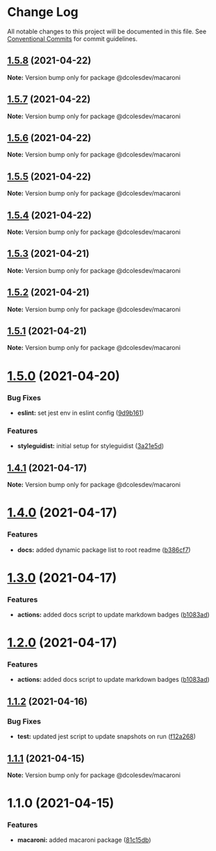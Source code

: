 # Change Log

All notable changes to this project will be documented in this file.
See [Conventional Commits](https://conventionalcommits.org) for commit guidelines.

## [1.5.8](https://github.com/dcolesDEV/lerna-npm/compare/@dcolesdev/macaroni@1.5.7...@dcolesdev/macaroni@1.5.8) (2021-04-22)

**Note:** Version bump only for package @dcolesdev/macaroni





## [1.5.7](https://github.com/dcolesDEV/lerna-npm/compare/@dcolesdev/macaroni@1.5.6...@dcolesdev/macaroni@1.5.7) (2021-04-22)

**Note:** Version bump only for package @dcolesdev/macaroni





## [1.5.6](https://github.com/dcolesDEV/lerna-npm/compare/@dcolesdev/macaroni@1.5.5...@dcolesdev/macaroni@1.5.6) (2021-04-22)

**Note:** Version bump only for package @dcolesdev/macaroni





## [1.5.5](https://github.com/dcolesDEV/lerna-npm/compare/@dcolesdev/macaroni@1.5.4...@dcolesdev/macaroni@1.5.5) (2021-04-22)

**Note:** Version bump only for package @dcolesdev/macaroni





## [1.5.4](https://github.com/dcolesDEV/lerna-npm/compare/@dcolesdev/macaroni@1.5.3...@dcolesdev/macaroni@1.5.4) (2021-04-22)

**Note:** Version bump only for package @dcolesdev/macaroni





## [1.5.3](https://github.com/dcolesDEV/lerna-npm/compare/@dcolesdev/macaroni@1.5.2...@dcolesdev/macaroni@1.5.3) (2021-04-21)

**Note:** Version bump only for package @dcolesdev/macaroni





## [1.5.2](https://github.com/dcolesDEV/lerna-npm/compare/@dcolesdev/macaroni@1.5.1...@dcolesdev/macaroni@1.5.2) (2021-04-21)

**Note:** Version bump only for package @dcolesdev/macaroni





## [1.5.1](https://github.com/dcolesDEV/lerna-npm/compare/@dcolesdev/macaroni@1.5.0...@dcolesdev/macaroni@1.5.1) (2021-04-21)

**Note:** Version bump only for package @dcolesdev/macaroni





# [1.5.0](https://github.com/dcolesDEV/lerna-npm/compare/@dcolesdev/macaroni@1.4.1...@dcolesdev/macaroni@1.5.0) (2021-04-20)


### Bug Fixes

* **eslint:** set jest env in eslint config ([9d9b161](https://github.com/dcolesDEV/lerna-npm/commit/9d9b1618fd581bfc5f3d9da835d854fc60a03a6b))


### Features

* **styleguidist:** initial setup for styleguidist ([3a21e5d](https://github.com/dcolesDEV/lerna-npm/commit/3a21e5dd8be4c54c78fe33d4dd17c14ce648b0e5))





## [1.4.1](https://github.com/dcolesDEV/lerna-npm/compare/@dcolesdev/macaroni@1.4.0...@dcolesdev/macaroni@1.4.1) (2021-04-17)

**Note:** Version bump only for package @dcolesdev/macaroni






# [1.4.0](https://github.com/dcolesDEV/lerna-npm/compare/@dcolesdev/macaroni@1.3.0...@dcolesdev/macaroni@1.4.0) (2021-04-17)


### Features

* **docs:** added dynamic package list to root readme ([b386cf7](https://github.com/dcolesDEV/lerna-npm/commit/b386cf7467474396011ea4cf6bb8bf6b4ecc6ee8))





# [1.3.0](https://github.com/dcolesDEV/lerna-npm/compare/@dcolesdev/macaroni@1.1.2...@dcolesdev/macaroni@1.3.0) (2021-04-17)


### Features

* **actions:** added docs script to update markdown badges ([b1083ad](https://github.com/dcolesDEV/lerna-npm/commit/b1083ad51cfaf04f98ea82763e4a594b471aec06))





# [1.2.0](https://github.com/dcolesDEV/lerna-npm/compare/@dcolesdev/macaroni@1.1.2...@dcolesdev/macaroni@1.2.0) (2021-04-17)


### Features

* **actions:** added docs script to update markdown badges ([b1083ad](https://github.com/dcolesDEV/lerna-npm/commit/b1083ad51cfaf04f98ea82763e4a594b471aec06))






## [1.1.2](https://github.com/dcolesDEV/lerna-npm/compare/@dcolesdev/macaroni@1.1.1...@dcolesdev/macaroni@1.1.2) (2021-04-16)


### Bug Fixes

* **test:** updated jest script to update snapshots on run ([f12a268](https://github.com/dcolesDEV/lerna-npm/commit/f12a268ed01927f9870d01a15ac7aa062990aeb7))





## [1.1.1](https://github.com/dcolesDEV/lerna-npm/compare/@dcolesdev/macaroni@1.1.0...@dcolesdev/macaroni@1.1.1) (2021-04-15)

**Note:** Version bump only for package @dcolesdev/macaroni






# 1.1.0 (2021-04-15)


### Features

* **macaroni:** added macaroni package ([81c15db](https://github.com/dcolesDEV/lerna-npm/commit/81c15dbeb2a647768f4085a5cddaecaa571a5bb7))
